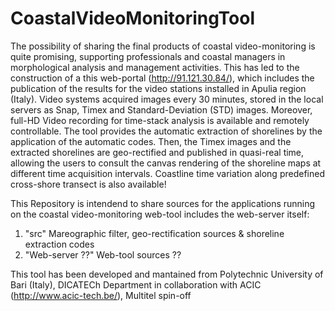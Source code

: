 # CoastalVideoMonitoringTool
The possibility of sharing the final products of coastal video-monitoring is quite promising, supporting professionals and coastal managers in morphological analysis and management activities. 
This has led to the construction of a this web-portal (http://91.121.30.84/), which includes the publication of the results for the video stations installed in Apulia region (Italy). Video systems acquired images every 30 minutes, stored in the local servers as Snap, Timex and Standard-Deviation (STD) images. Moreover, full-HD Video recording for time-stack analysis is available and remotely controllable. The tool provides the automatic extraction of shorelines by the application of the automatic codes. 
Then, the Timex images and the extracted shorelines are geo-rectified and published in quasi-real time, allowing the users to consult the canvas rendering of the shoreline maps at different time acquisition intervals. 
Coastline time variation along predefined cross-shore transect is also available!


This Repository is intendend to share sources for the applications running on the coastal video-monitoring web-tool includes the web-server itself:

1. "src"						Mareographic filter, geo-rectification sources & shoreline extraction codes
2. "Web-server ??"				Web-tool sources ??

This tool has been developed and mantained from Polytechnic University of Bari (Italy), DICATECh Department in collaboration with ACIC (http://www.acic-tech.be/), Multitel spin-off
